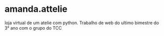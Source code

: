 # amanda.attelie
loja virtual de um atelie com python. Trabalho de web do ultimo bimestre do 3° ano com o grupo do TCC
